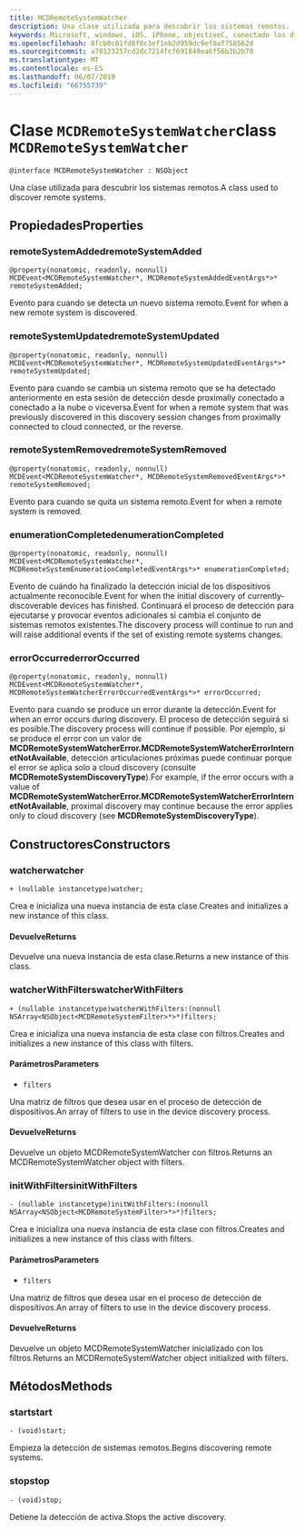 ```yaml
---
title: MCDRemoteSystemWatcher
description: Una clase utilizada para descubrir los sistemas remotos.
keywords: Microsoft, windows, iOS, iPhone, objectiveC, conectado los dispositivos, proyecto Roma
ms.openlocfilehash: 8fcb0c01fd8f8c3ef1eb2d959dc9ef8af758562d
ms.sourcegitcommit: a79123257cd2dc7214fcf691849ea6f56b3b2b70
ms.translationtype: MT
ms.contentlocale: es-ES
ms.lasthandoff: 06/07/2019
ms.locfileid: "66755739"
---
```

# <a name="class-mcdremotesystemwatcher"></a><span data-ttu-id="b2ba7-104">Clase `MCDRemoteSystemWatcher`</span><span class="sxs-lookup"><span data-stu-id="b2ba7-104">class `MCDRemoteSystemWatcher`</span></span>

```
@interface MCDRemoteSystemWatcher : NSObject
```

<span data-ttu-id="b2ba7-105">Una clase utilizada para descubrir los sistemas remotos.</span><span class="sxs-lookup"><span data-stu-id="b2ba7-105">A class used to discover remote systems.</span></span> 

## <a name="properties"></a><span data-ttu-id="b2ba7-106">Propiedades</span><span class="sxs-lookup"><span data-stu-id="b2ba7-106">Properties</span></span>

### <a name="remotesystemadded"></a><span data-ttu-id="b2ba7-107">remoteSystemAdded</span><span class="sxs-lookup"><span data-stu-id="b2ba7-107">remoteSystemAdded</span></span>
```
@property(nonatomic, readonly, nonnull) MCDEvent<MCDRemoteSystemWatcher*, MCDRemoteSystemAddedEventArgs*>* remoteSystemAdded;
```

<span data-ttu-id="b2ba7-108">Evento para cuando se detecta un nuevo sistema remoto.</span><span class="sxs-lookup"><span data-stu-id="b2ba7-108">Event for when a new remote system is discovered.</span></span>

### <a name="remotesystemupdated"></a><span data-ttu-id="b2ba7-109">remoteSystemUpdated</span><span class="sxs-lookup"><span data-stu-id="b2ba7-109">remoteSystemUpdated</span></span>
```
@property(nonatomic, readonly, nonnull) MCDEvent<MCDRemoteSystemWatcher*, MCDRemoteSystemUpdatedEventArgs*>* remoteSystemUpdated;
```

<span data-ttu-id="b2ba7-110">Evento para cuando se cambia un sistema remoto que se ha detectado anteriormente en esta sesión de detección desde proximally conectado a conectado a la nube o viceversa.</span><span class="sxs-lookup"><span data-stu-id="b2ba7-110">Event for when a remote system that was previously discovered in this discovery session changes from proximally connected to cloud connected, or the reverse.</span></span> 

### <a name="remotesystemremoved"></a><span data-ttu-id="b2ba7-111">remoteSystemRemoved</span><span class="sxs-lookup"><span data-stu-id="b2ba7-111">remoteSystemRemoved</span></span>
```
@property(nonatomic, readonly, nonnull) MCDEvent<MCDRemoteSystemWatcher*, MCDRemoteSystemRemovedEventArgs*>* remoteSystemRemoved;
```

<span data-ttu-id="b2ba7-112">Evento para cuando se quita un sistema remoto.</span><span class="sxs-lookup"><span data-stu-id="b2ba7-112">Event for when a remote system is removed.</span></span> 

### <a name="enumerationcompleted"></a><span data-ttu-id="b2ba7-113">enumerationCompleted</span><span class="sxs-lookup"><span data-stu-id="b2ba7-113">enumerationCompleted</span></span>
```
@property(nonatomic, readonly, nonnull) MCDEvent<MCDRemoteSystemWatcher*,  MCDRemoteSystemEnumerationCompletedEventArgs*>* enumerationCompleted;
```

<span data-ttu-id="b2ba7-114">Evento de cuándo ha finalizado la detección inicial de los dispositivos actualmente reconocible.</span><span class="sxs-lookup"><span data-stu-id="b2ba7-114">Event for when the initial discovery of currently-discoverable devices has finished.</span></span>  <span data-ttu-id="b2ba7-115">Continuará el proceso de detección para ejecutarse y provocar eventos adicionales si cambia el conjunto de sistemas remotos existentes.</span><span class="sxs-lookup"><span data-stu-id="b2ba7-115">The discovery process will continue to run and will raise additional events if the set of existing remote systems changes.</span></span>

### <a name="erroroccurred"></a><span data-ttu-id="b2ba7-116">errorOccurred</span><span class="sxs-lookup"><span data-stu-id="b2ba7-116">errorOccurred</span></span>
```
@property(nonatomic, readonly, nonnull) MCDEvent<MCDRemoteSystemWatcher*,  MCDRemoteSystemWatcherErrorOccurredEventArgs*>* errorOccurred;
```

<span data-ttu-id="b2ba7-117">Evento para cuando se produce un error durante la detección.</span><span class="sxs-lookup"><span data-stu-id="b2ba7-117">Event for when an error occurs during discovery.</span></span> <span data-ttu-id="b2ba7-118">El proceso de detección seguirá si es posible.</span><span class="sxs-lookup"><span data-stu-id="b2ba7-118">The discovery process will continue if possible.</span></span> <span data-ttu-id="b2ba7-119">Por ejemplo, si se produce el error con un valor de **MCDRemoteSystemWatcherError.MCDRemoteSystemWatcherErrorInternetNotAvailable**, detección articulaciones próximas puede continuar porque el error se aplica solo a cloud discovery (consulte  **MCDRemoteSystemDiscoveryType**).</span><span class="sxs-lookup"><span data-stu-id="b2ba7-119">For example, if the error occurs with a value of **MCDRemoteSystemWatcherError.MCDRemoteSystemWatcherErrorInternetNotAvailable**, proximal discovery may continue because the error applies only to cloud discovery (see **MCDRemoteSystemDiscoveryType**).</span></span>

## <a name="constructors"></a><span data-ttu-id="b2ba7-120">Constructores</span><span class="sxs-lookup"><span data-stu-id="b2ba7-120">Constructors</span></span>

### <a name="watcher"></a><span data-ttu-id="b2ba7-121">watcher</span><span class="sxs-lookup"><span data-stu-id="b2ba7-121">watcher</span></span>
```
+ (nullable instancetype)watcher;
```

<span data-ttu-id="b2ba7-122">Crea e inicializa una nueva instancia de esta clase.</span><span class="sxs-lookup"><span data-stu-id="b2ba7-122">Creates and initializes a new instance of this class.</span></span>

#### <a name="returns"></a><span data-ttu-id="b2ba7-123">Devuelve</span><span class="sxs-lookup"><span data-stu-id="b2ba7-123">Returns</span></span> 
<span data-ttu-id="b2ba7-124">Devuelve una nueva instancia de esta clase.</span><span class="sxs-lookup"><span data-stu-id="b2ba7-124">Returns a new instance of this class.</span></span>

### <a name="watcherwithfilters"></a><span data-ttu-id="b2ba7-125">watcherWithFilters</span><span class="sxs-lookup"><span data-stu-id="b2ba7-125">watcherWithFilters</span></span>
```
+ (nullable instancetype)watcherWithFilters:(nonnull NSArray<NSObject<MCDRemoteSystemFilter>*>*)filters;
```

<span data-ttu-id="b2ba7-126">Crea e inicializa una nueva instancia de esta clase con filtros.</span><span class="sxs-lookup"><span data-stu-id="b2ba7-126">Creates and initializes a new instance of this class with filters.</span></span>

#### <a name="parameters"></a><span data-ttu-id="b2ba7-127">Parámetros</span><span class="sxs-lookup"><span data-stu-id="b2ba7-127">Parameters</span></span> 
* `filters` 

<span data-ttu-id="b2ba7-128">Una matriz de filtros que desea usar en el proceso de detección de dispositivos.</span><span class="sxs-lookup"><span data-stu-id="b2ba7-128">An array of filters to use in the device discovery process.</span></span>

#### <a name="returns"></a><span data-ttu-id="b2ba7-129">Devuelve</span><span class="sxs-lookup"><span data-stu-id="b2ba7-129">Returns</span></span> 
<span data-ttu-id="b2ba7-130">Devuelve un objeto MCDRemoteSystemWatcher con filtros.</span><span class="sxs-lookup"><span data-stu-id="b2ba7-130">Returns an MCDRemoteSystemWatcher object with filters.</span></span>

### <a name="initwithfilters"></a><span data-ttu-id="b2ba7-131">initWithFilters</span><span class="sxs-lookup"><span data-stu-id="b2ba7-131">initWithFilters</span></span>
```
- (nullable instancetype)initWithFilters:(nonnull NSArray<NSObject<MCDRemoteSystemFilter>*>*)filters;
```

<span data-ttu-id="b2ba7-132">Crea e inicializa una nueva instancia de esta clase con filtros.</span><span class="sxs-lookup"><span data-stu-id="b2ba7-132">Creates and initializes a new instance of this class with filters.</span></span>

#### <a name="parameters"></a><span data-ttu-id="b2ba7-133">Parámetros</span><span class="sxs-lookup"><span data-stu-id="b2ba7-133">Parameters</span></span> 
* `filters` 

<span data-ttu-id="b2ba7-134">Una matriz de filtros que desea usar en el proceso de detección de dispositivos.</span><span class="sxs-lookup"><span data-stu-id="b2ba7-134">An array of filters to use in the device discovery process.</span></span>

#### <a name="returns"></a><span data-ttu-id="b2ba7-135">Devuelve</span><span class="sxs-lookup"><span data-stu-id="b2ba7-135">Returns</span></span> 
<span data-ttu-id="b2ba7-136">Devuelve un objeto MCDRemoteSystemWatcher inicializado con los filtros.</span><span class="sxs-lookup"><span data-stu-id="b2ba7-136">Returns an MCDRemoteSystemWatcher object initialized with filters.</span></span>

## <a name="methods"></a><span data-ttu-id="b2ba7-137">Métodos</span><span class="sxs-lookup"><span data-stu-id="b2ba7-137">Methods</span></span>

### <a name="start"></a><span data-ttu-id="b2ba7-138">start</span><span class="sxs-lookup"><span data-stu-id="b2ba7-138">start</span></span>
`- (void)start;`

<span data-ttu-id="b2ba7-139">Empieza la detección de sistemas remotos.</span><span class="sxs-lookup"><span data-stu-id="b2ba7-139">Begins discovering remote systems.</span></span>

### <a name="stop"></a><span data-ttu-id="b2ba7-140">stop</span><span class="sxs-lookup"><span data-stu-id="b2ba7-140">stop</span></span>
`- (void)stop;` 

<span data-ttu-id="b2ba7-141">Detiene la detección de activa.</span><span class="sxs-lookup"><span data-stu-id="b2ba7-141">Stops the active discovery.</span></span>
